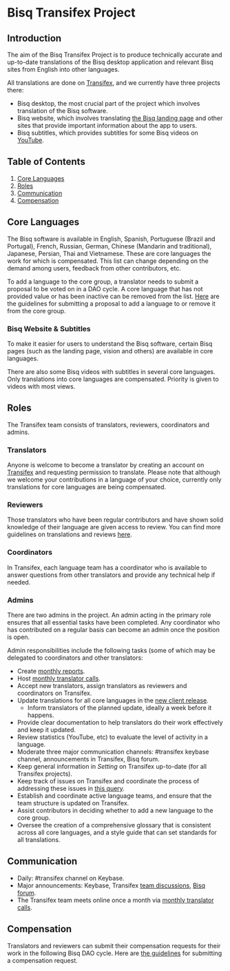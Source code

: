 # Bisq Transifex Project

##  Introduction
The aim of the Bisq Transifex Project is to produce technically accurate and up-to-date translations of the Bisq desktop application and relevant Bisq sites from English into other languages.

All translations are done on [Transifex](https://www.transifex.com/bisq/), and we currently have three projects there:
- Bisq desktop, the most crucial part of the project which involves translation of the Bisq software. 
- Bisq website, which involves translating [the Bisq landing page](https://bisq.network/) and other sites that provide important information about the app to users.
- Bisq subtitles, which provides subtitles for some Bisq videos on [YouTube](https://www.youtube.com/c/bisq-network).

## Table of Contents

1. [Core Languages](##core-languages)
2. [Roles](##roles)
3. [Communication](##communication)
4. [Compensation](##compensation)

## Core Languages
The Bisq software is available in English, Spanish, Portuguese (Brazil and Portugal), French, Russian, German, Chinese (Mandarin and traditional), Japanese, Persian, Thai and Vietnamese. These are core languages the work for which is compensated. This list can change depending on the demand among users, feedback from other contributors, etc.

To add a language to the core group, a translator needs to submit a proposal to be voted on in a DAO cycle. A core language that has not provided value or has been inactive can be removed from the list. [Here](translationguidelines.md) are the guidelines for submitting a proposal to add a language to or remove it from the core group.

### Bisq Website & Subtitles
To make it easier for users to understand the Bisq software, certain Bisq pages (such as the landing page, vision and others) are available in core languages. 

There are also some Bisq videos with subtitles in several core languages. Only translations into core languages are compensated. Priority is given to videos with most views.

## Roles
The Transifex team consists of translators, reviewers, coordinators and admins.

### Translators
Anyone is welcome to become a translator by creating an account on [Transifex](https://www.transifex.com/bisq) and requesting permission to translate. Please note that although we welcome your contributions in a language of your choice, currently only translations for core languages are being compensated.

### Reviewers
Those translators who have been regular contributors and have shown solid knowledge of their language are given access to review. You can find more guidelines on translations and reviews [here](translationguidelines.md).

### Coordinators
In Transifex, each language team has a coordinator who is available to answer questions from other translators and provide any technical help if needed.

### Admins
There are two admins in the project. An admin acting in the primary role ensures that all essential tasks have been completed. Any coordinator who has contributed on a regular basis can become an admin once the position is open.

Admin responsibilities include the following tasks (some of which may be delegated to coordinators and other translators:

- Create [monthly reports](https://github.com/bisq-network/roles/issues/20).
- Host [monthly translator calls](translatorcalls.md).
- Accept new translators, assign translators as reviewers and coordinators on Transifex.
- Update translations for all core languages in the [new client release](https://github.com/bisq-network/bisq/milestones).
  - Inform translators of the planned update, ideally a week before it happens.
- Provide clear documentation to help translators do their work effectively and keep it updated.
- Review statistics (YouTube, etc) to evaluate the level of activity in a language.
- Moderate three major communication channels: #transifex keybase channel, announcements in Transifex, Bisq forum.
- Keep general information in *Setting* on Transifex up-to-date (for all Transifex projects).
- Keep track of issues on Transifex and coordinate the process of addressing these issues in [this query](https://docs.google.com/spreadsheets/d/1P4JMLrcRtSWkxfh9jG7AXkfdgdkEYwgttGgly-ercXc/edit#gid=0).
- Establish and coordinate active language teams, and ensure that the team structure is updated on Transifex.
- Assist contributors in deciding whether to add a new language to the core group.
- Oversee the creation of a comprehensive glossary that is consistent across all core languages, and a style guide that can set standards for all translations.

## Communication
- Daily: #transifex channel on Keybase.
- Major announcements: Keybase, Transifex [team discussions](https://www.transifex.com/bisq/teams/69542/discussions/), [Bisq forum](https://bisq.community/t/internationalization/1700/12).
- The Transifex team meets online once a month via [monthly translator calls](https://www.youtube.com/playlist?list=PLFH5SztL5cYPPMIBM22SbqrJ01AXTeVY_).

## Compensation
Translators and reviewers can submit their compensation requests for their work in the following Bisq DAO cycle. Here are [the guidelines](translationguidelines.md) for submitting a compensation request.
